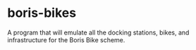# boris-bikes

A program that will emulate all the docking stations, bikes, and infrastructure for the Boris Bike scheme.
